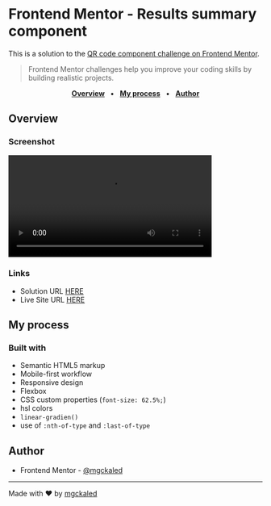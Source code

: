 <!-- markdownlint-disable MD033 -->

# Frontend Mentor - Results summary component

This is a solution to the [QR code component challenge on Frontend Mentor](https://www.frontendmentor.io/challenges/results-summary-component-CE_K6s0maV).

> Frontend Mentor challenges help you improve your coding skills by building realistic projects.

<div align="center">

[**Overview**](#overview) &nbsp;&nbsp;**•**&nbsp;&nbsp;
[**My process**](#my-process) &nbsp;&nbsp;**•**&nbsp;&nbsp;
[**Author**](#author)

</div>

## Overview

### Screenshot

<video width="80%" controls>
  <source src="./.github/assets/screenshot.mov" type="video/mp4">
</video>

### Links

- Solution URL [HERE](https://github.com/mgckaled/frontend-mentor-challenges/tree/main/results-summary-component/template)
- Live Site URL [HERE](https://mgckaled.github.io/frontend-mentor-challenges/results-summary-component/template/)

## My process

### Built with

- Semantic HTML5 markup
- Mobile-first workflow
- Responsive design
- Flexbox
- CSS custom properties (`font-size: 62.5%;`)
- hsl colors
- `linear-gradien()`
- use of `:nth-of-type` and `:last-of-type`

## Author

- Frontend Mentor - [@mgckaled](https://www.frontendmentor.io/profile/mgckaled)

---

Made with ❤️ by [mgckaled](https://github.com/mgckaled)
